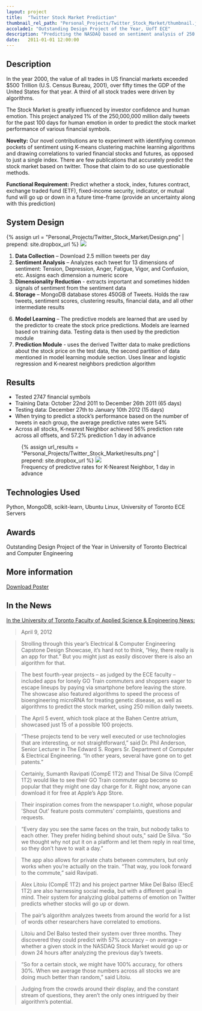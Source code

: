 ```yaml
---
layout: project
title:  "Twitter Stock Market Prediction"
thumbnail_rel_path: "Personal_Projects/Twitter_Stock_Market/thumbnail.jpg"
accolade1: "Outstanding Design Project of the Year, UofT ECE"
description: "Predicting the NASDAQ based on sentiment analysis of 250 Million tweets"
date:   2011-01-01 12:00:00
---
```


## Description

In the year 2000, the value of all trades in US financial markets exceeded $500 Trillion (U.S. Census Bureau, 2001), over fifty times the GDP of the United States for that year. A third of all stock trades were driven by algorithms.

The Stock Market is greatly influenced by investor confidence and human emotion. This project analyzed 1% of the 250,000,000 million daily tweets for the past 100 days for human emotion in order to predict the stock market performance of various financial symbols.

<strong>Novelty:</strong> Our novel contributions are to experiment with identifying common pockets of sentiment using K-means clustering machine learning algorithms and drawing correlations to varied financial stocks and futures, as opposed to just a single index. There are few publications that accurately predict the stock market based on twitter. Those that claim to do so use questionable methods.

<strong>Functional Requirement:</strong> Predict whether a stock, index, futures contract, exchange traded fund (ETF), fixed-income security, indicator, or mutual fund will go up or down in a future time-frame (provide an uncertainty along with this prediction)

## System Design
{% assign url = "Personal_Projects/Twitter_Stock_Market/Design.png" | prepend: site.dropbox_url %}
<a href="{{url}}">
<img src="{{url}}" class="fullwidth" />
</a>


<ol>
<li><strong>Data Collection</strong> – Download 2.5 million tweets per day  
</li>
<li><strong>Sentiment Analysis</strong> – Analyzes each tweet for 13 dimensions of sentiment:  Tension, Depression, Anger, Fatigue, Vigor, and Confusion, etc. Assigns each dimension a numeric score 
</li>
<li><strong>Dimensionality Reduction</strong> - extracts important and sometimes hidden signals of sentiment from the sentiment data
</li>
<li><strong>Storage</strong> –  MongoDB database stores 450GB of Tweets. Holds the raw tweets, sentiment scores, clustering results, financial data, and all other intermediate results
</li>
</ol>
<ol start="6">
<li><strong>Model Learning</strong> –  The predictive models are learned that are used by the predictor to create the stock price predictions. Models are learned based on training data. Testing data is then used by the prediction module
</li>
<li><strong>Prediction Module</strong> - uses the derived Twitter data to make predictions about the stock price on the test data, the second partition of data mentioned in model learning module section. Uses linear and logistic regression and K-nearest neighbors prediction algorithm 
</li>
</ol>

## Results

<ul>
<li>Tested 2747 financial symbols </li>
<li>Training Data: October 22nd 2011 to December 26th 2011 (65 days) </li>
<li>Testing data: December 27th to January 10th 2012 (15 days) </li>
<li>When trying to predict a stock’s performance based on the number of tweets in each group, the average predictive rates were 54%</li>
<li>Across all stocks, K-nearest Neighbor achieved 56% prediction rate across all offsets, and 57.2% prediction 1 day in advance</li>
</ul>

<figure>
{% assign url_results = "Personal_Projects/Twitter_Stock_Market/results.png" | prepend: site.dropbox_url %}
<a href="{{url_results}}">
<img src="{{url_results}}" class="fullwidth" f/>
</a>
<figcaption>Frequency of predictive rates for K-Nearest Neighbor, 1 day in advance
</figcaption>
</figure>


## Technologies Used
Python, MongoDB, scikit-learn, Ubuntu Linux, University of Toronto ECE Servers

## Awards
Outstanding Design Project of the Year in University of Toronto Electrical and Computer Engineering


## More information
[Download Poster]({{site.dropbox_url}}Personal_Projects/Twitter_Stock_Market/Poster.pdf)

## In the News

[In the University of Toronto Faculty of Applied Science & Engineering News:](http://www.engineering.utoronto.ca/About/Engineering_in_the_News/Students_Give_a_Peek_into_the_Future_at_Capstone_Design_Showcase.htm
)

> April 9, 2012 

> Strolling through this year’s Electrical & Computer Engineering Capstone Design Showcase, it’s hard not to think, “Hey, there really is an app for that.” But you might just as easily discover there is also an algorithm for that. 

>The best fourth-year projects – as judged by the ECE faculty – included apps for lonely GO Train commuters and shoppers eager to escape lineups by paying via smartphone before leaving the store. The showcase also featured algorithms to speed the process of bioengineering microRNA for treating genetic disease, as well as algorithms to predict the stock market, using 250 million daily tweets.

>The April 5 event, which took place at the Bahen Centre atrium, showcased just 15 of a possible 100 projects.

>“These projects tend to be very well executed or use technologies that are interesting, or not straightforward,” said Dr. Phil Anderson, Senior Lecturer in The Edward S. Rogers Sr. Department of Computer & Electrical Engineering. “In other years, several have gone on to get patents.” 

>Certainly, Sumanth Ravipati (CompE 1T2) and Thisal De Silva (CompE 1T2) would like to see their GO Train commuter app become so popular that they might one day charge for it. Right now, anyone can download it for free at Apple’s App Store. 

>Their inspiration comes from the newspaper t.o.night, whose popular 'Shout Out' feature posts commuters’ complaints, questions and requests.

>“Every day you see the same faces on the train, but nobody talks to each other. They prefer hiding behind shout outs," said De Silva. “So we thought why not put it on a platform and let them reply in real time, so they don’t have to wait a day.”

>The app also allows for private chats between commuters, but only works when you’re actually on the train. “That way, you look forward to the commute,” said Ravipati. 

>Alex Litoiu (CompE 1T2) and his project partner Mike Del Balso (ElecE 1T2) are also harnessing social media, but with a different goal in mind. Their system for analyzing global patterns of emotion on Twitter predicts whether stocks will go up or down.  

>The pair’s algorithm analyzes tweets from around the world for a list of words other researchers have correlated to emotions.  

>Litoiu and Del Balso tested their system over three months. They discovered they could predict with 57% accuracy – on average – whether a given stock in the NASDAQ Stock Market would go up or down 24 hours after analyzing the previous day’s tweets. 

>“So for a certain stock, we might have 100% accuracy, for others 30%. When we average those numbers across all stocks we are doing much better than random,” said Litoiu. 

>Judging from the crowds around their display, and the constant stream of questions, they aren’t the only ones intrigued by their algorithm’s potential.